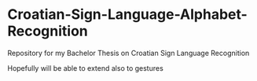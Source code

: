 # Croatian-Sign-Language-Alphabet-Recognition
Repository for my Bachelor Thesis on Croatian Sign Language Recognition

Hopefully will be able to extend also to gestures
